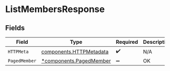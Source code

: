 # ListMembersResponse


## Fields

| Field                                                              | Type                                                               | Required                                                           | Description                                                        |
| ------------------------------------------------------------------ | ------------------------------------------------------------------ | ------------------------------------------------------------------ | ------------------------------------------------------------------ |
| `HTTPMeta`                                                         | [components.HTTPMetadata](../../models/components/httpmetadata.md) | :heavy_check_mark:                                                 | N/A                                                                |
| `PagedMember`                                                      | [*components.PagedMember](../../models/components/pagedmember.md)  | :heavy_minus_sign:                                                 | OK                                                                 |